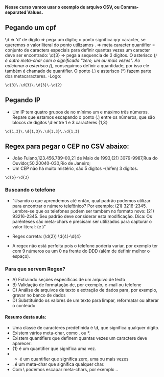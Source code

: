 **Nesse curso vamos usar o exemplo de arquivo CSV, ou Comma-separated Values.**

## Pegando um cpf
\d => 'd' de dígito => pega um dígito;
o ponto significa qqr caracter, se queremos o valor literal do ponto utilizamos \. => meta caracter
quantifier = conjunto de caracters especiais para definir quantas vezes um caracter deve ser encontrado:
\d{3} => pega a sequencia de 3 dígitos.
O asterisco (*) é outro meta-char com o significado "zero, um ou mais vezes". Ao adicionar o asterisco (*), conseguimos definir a quantidade, por isso ele também é chamado de quantifier. O ponto (.) e asterisco (*) fazem parte dos metacaracteres.
-Logo:
```
\d{3}\.\d{3}\.\d{3}\-\d{2}
```
## Pegando IP
- Um IP tem quatro grupos de no mínimo um e máximo três números. Repare que estamos escapando o ponto (.) entre os números, que são blocos de dígitos \d entre 1 e 3 caracteres {1,3}
```
\d{1,3}\.\d{1,3}\.\d{1,3}\.\d{1,3}
```
## Regex para pegar o CEP no CSV abaixo:
- João Fulano,123.456.789-00,21 de Maio de 1993,(21) 3079-9987,Rua do Ouvidor,50,20040-030,Rio de Janeiro;
- Um CEP não há muito mistério, são 5 dígitos -(hífen) 3 dígitos.
```
\d{5}-\d{3}
```

### Buscando o telefone

- "Usando o que aprendemos até então, qual padrão podemos utilizar para encontrar o número telefônico? Por exemplo: (21) 3216-2345. Lembre-se que os telefones podem ser também no formato novo: (21) 93216-2345. Seu padrão deve considerar esta modificação. Dica: Os parênteses são meta-chars e precisam ser utilizados para capturar o valor literal: \(e \)"

- Regex correta: \(\d{2}\) \d{4}-\d{4}

- A regex não está perfeita pois o telefone poderia variar, por exemplo ter com 9 números ou um 0 na frente do DDD (além de definir melhor o espaço).

### Para que servem Regex?
- A) Extraindo seções específicas de um arquivo de texto
- B) Validação de formatação de, por exemplo, e-mail ou telefone
- C) Análise de arquivos de texto e extração de dados para, por exemplo, gravar no banco de dados
- D) Substituindo os valores de um texto para limpar, reformatar ou alterar o conteúdo

#### Resumo desta aula:
-  Uma classe de caracteres predefinida é \d, que significa qualquer dígito.
- Existem vários meta-char, como . ou *.
- Existem quantifiers que definem quantas vezes um caractere deve aparecer:
- {1} é um quantifier que significa uma vez.
- * é um quantifier que significa zero, uma ou mais vezes
- . é um meta-char que significa qualquer char.
- Com \ podemos escapar meta-chars, por exemplo \..

